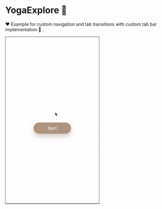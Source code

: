 # YogaExplore 🧐
❤️ Example for custom navigation and tab transitions with custom tab bar implementation 🥳 . 

![Alt Text](https://github.com/karun-pant/YogaExplore/blob/master/Result/result.gif)
